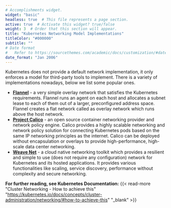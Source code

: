 ```yaml
---
# Accomplishments widget.
widget: "basic"  
headless: true  # This file represents a page section.
active: true  # Activate this widget? true/false
weight: 3  # Order that this section will appear.
title: "Kubernetes Networking Model Implementations"
titleColor: "#000000"
subtitle: ""
# Date format
#   Refer to https://sourcethemes.com/academic/docs/customization/#date-format
date_format: "Jan 2006"
---
```


Kubernetes does not provide a default network implementation, it only enforces a model for third-party tools to implement. There is a variety of implementations nowadays, below we list some popular ones.

*   **[Flannel](https://github.com/coreos/flannel#flannel)** -  a very simple overlay network that satisfies the Kubernetes requirements. Flannel runs an agent on each host and allocates a subnet lease to each of them out of a larger, preconfigured address space.   
     Flannel creates a flat network called as overlay network which runs above the host network. 
*   **[Project Calico](https://docs.projectcalico.org/v3.0/introduction/)** - an open source container networking provider and network policy engine. Calico provides a highly scalable networking and network policy solution for connecting Kubernetes pods based on the same IP networking principles as the internet. Calico can be deployed without encapsulation or overlays to provide high-performance, high-scale data center networking.
*   **[Weave Net](https://www.weave.works/oss/net/)** - a cloud native networking toolkit which provides a resilient and simple to use (does not require any configuration) network for Kubernetes and its hosted applications. It provides various functionalities like scaling, service discovery, performance without complexity and secure networking.

**For further reading, see Kubernetes Documentation:** {{< read-more "Cluster Networking - How to achieve this" "https://kubernetes.io/docs/concepts/cluster-administration/networking/#how-to-achieve-this" "_blank"  >}}
